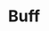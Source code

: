 ---
layout: prefab
title: Buff
data_file: Buff
parent: Prefabs
nav_exclude: true
search_exclude: false
---